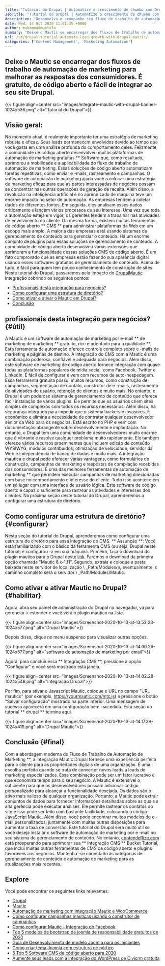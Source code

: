 ```yaml
---
title: "Tutorial do Drupal | Automatize o crescimento de chumbo com Drupal e Mautic '" 
seoTitle: "Tutorial do Drupal | Automatize o crescimento de chumbo com Drupal e Mautic" 
description: "Desenvolva e acompanhe seu fluxo de trabalho de automação de marketing com a ajuda da integração mautica do Drupal. Siga este tutorial do Drupal para aprender as etapas de integração." 
date: Wed, 14 Oct 2020 11:01:35 +0000
author: muhammadmustafa
summary: "Deixe o Mautic se encarregar dos fluxos de trabalho de automação de marketing para melhorar as respostas dos consumidores. É gratuito, de código aberto e fácil de integrar ao seu site Drupal." 
url: /pt/drupal-tutorial-automate-lead-growth-with-drupal-mautic/
categories: ['Content Management', 'Marketing Automation']
---
```


## Deixe o Mautic se encarregar dos fluxos de trabalho de automação de marketing para melhorar as respostas dos consumidores. É gratuito, de código aberto e fácil de integrar ao seu site Drupal.

{{< figure align=center src="images/integrate-mautic-with-drupal-banner-1024x536.png" alt="Tutorial do Drupal">}}


## Visão geral:
No momento atual, é realmente importante ter uma estratégia de marketing robusta e eficaz. Seus leads permanecem envolvidos devido ao tempo que você gasta em uma análise profunda do comportamento deles. Felizmente, a comunidade de código aberto desenvolveu muitas plataformas de automação de marketing gratuitas ** Software que, como resultado, aprimorou a mobilidade e a aplicabilidade do fluxo de trabalho de automação de marketing. Essas soluções de código aberto automatizam tarefas repetitivas, como enviar e -mails, rastreamento e campanhas. O software de automação de marketing ajuda você a colocar uma estratégia de marketing eficaz para que as partes interessadas de negócios possam se concentrar nas outras operações de geração de receita. Além disso, a revolução na inteligência artificial e no aprendizado de máquina teve um enorme impacto no setor de automação. As empresas tendem a coletar dados de diferentes fontes. Em seguida, eles analisam esses dados criticamente e lançam vários processos de seu interesse. Uma vez que toda a automação esteja em vigor, os gerentes tendem a trabalhar nas atividades de envolvimento do cliente.
Da mesma forma, existem muitas ferramentas de código aberto ** CMS ** para administrar plataformas da Web em um escopo mais amplo. A maioria das empresas está usando sistemas de gerenciamento de conteúdo para gerenciar o conteúdo. Há um enorme conjunto de plugins para essas soluções de gerenciamento de conteúdo. A comunidade de código aberto desenvolveu várias extensões que aprimoram a funcionalidade dessas soluções CMS de código aberto. É um fato comprovado que as empresas estão fazendo sua aparência digital usando esses softwares gratuitos de gerenciamento de conteúdo. Acima de tudo, é fácil para quem tem pouco conhecimento de construção de sites. Neste tutorial do Drupal, passaremos pelo impacto do [Drupal][2][Mautic][1] integração cobrindo os seguintes pontos:
  * [Profissionais desta integração para negócios?][3]
  * [Como configurar uma estrutura de diretório?][4]
  * [Como ativar e ativar o Mautic em Drupal?][5]
  * [Conclusão][6]

## profissionais desta integração para negócios? {#útil}
A Mautic é um software de automação de marketing por e-mail ** de marketing de marketing ** gratuito, rico e orientado para a qualidade **. Esta ferramenta de automação oferece controle completo sobre e -mails de marketing e páginas de destino. A integração do CMS com a Mautic é uma combinação poderosa, confiável e adequada para negócios. Além disso, este software de marketing de código aberto fornece integração com quase todas as plataformas populares de mídia social, como Facebook, Twitter e LinkedIn. É fácil de configurar e vem com recursos de auto-hospedagem. Essa ferramenta gratuita possui muitos recursos, como construção de campanhas, segmentação de contato, construtor de e -mails, rastreamento de atividades do usuário, retenção de clientes e muito mais. No entanto, o Drupal é um poderoso sistema de gerenciamento de conteúdo que oferece fácil instalação de vários plugins. Ele permite que os usuários criem sites simples de complexos com todos os recursos necessários. Além disso, há segurança integrada para impedir que o sistema hackers e invasores. É econômico e elimina a necessidade de contratar qualquer desenvolvedor sênior da Web para os negócios.
Está escrito no PHP e vem com documentação abrangente sobre desenvolvimento e implantação. No entanto, o Drupal tem uma comunidade de desenvolvedores muito enorme que é vibrante e resolve qualquer problema muito rapidamente. Ele também oferece vários recursos proeminentes que incluem edição de conteúdo WYSIWYG, módulos contribuídos, otimização de velocidade, servidor da Web e independência de banco de dados e muito mais. A integração mautica e drupal pode oferecer várias vantagens, como formulários de construção, campanhas de marketing e respostas de compilação recebidas dos consumidores. É uma das melhores ferramentas de automação de marketing ** que permitem executar campanhas de marketing direcionadas com base no comportamento e interesse do cliente. Tudo isso acontece em um só lugar com uma interface de usuário lógica. Este software de código aberto é capaz o suficiente para rastrear as atividades e interesses dos clientes. Na próxima seção deste tutorial do Drupal, aprenderemos a configurar uma estrutura de diretório.

## Como configurar uma estrutura de diretório? {#configurar}
Nesta seção do tutorial do Drupal, aprenderemos como configurar uma estrutura de diretório para essa integração do CMS.
** Assunção **: Você está familiarizado com o básico da ferramenta CMS (ou seja, Drupal neste tutorial) e configurou -a em sua máquina.
Primeiro, faça o download do plugin mautico para o Drupal deste [link][7]. Faremos o download da primeira opção chamada "Mautic 8.x-1.11".
Segundo, extraia e coloque a pasta baixada neste servidor de localização \ _Path/Modules/e, eventualmente, o caminho completo será o servidor \ _Path/Modules/Mautic.

## Como ativar e ativar Mautic no Drupal? {#habilitar}
Agora, abra seu painel de administração do Drupal no navegador, vá para gerenciar-> estender e você verá o plugin mautico na lista.

{{< figure align=center src="images/Screenshot-2020-10-13-at-13.53.23-1024x577.png" alt="Drupal Mautic">}}

Depois disso, clique no menu suspenso para visualizar outras opções.

{{< figure align=center src="images/Screenshot-2020-10-13-at-14.00.26-1024x577.png" alt="software de automação de marketing por email">}}

Agora, para concluir essa ** Integração CMS **, pressione a opção "Configurar" e você será mostrado esta janela.

{{< figure align=center src="images/Screenshot-2020-10-13-at-14.02.28-1024x548.png" alt="Integração Drupal">}}

Por fim, para ativar o Javascript Mautic, coloque o URL no campo "URL mautico" (por exemplo, https://yourmautic.com/mtc.js) e pressione o botão "Salvar configuração" mostrado na parte inferior. Uma mensagem de sucesso aparecerá em uma configuração bem -sucedida. Esta seção do tutorial ** drupal ** termina aqui.

{{< figure align=center src="images/Screenshot-2020-10-13-at-14.17.39-1024x419.png" alt="Drupal Mautic">}}


## Conclusão {#final}
Com a abordagem moderna do Fluxo de Trabalho de Automação de Marketing **, a integração Mautic Drupal fornece uma experiência perfeita para o cliente para as propriedades digitais de uma organização. É uma escolha perfeita quando se trata de converter novos leads a leads de marketing especializados. Essa combinação pode ser um fator lucrativo e que economiza tempo para o seu negócio. A Mautic é extensível o suficiente para que os desenvolvedores possam adicionar código personalizado para alcançar a funcionalidade desejada. Os dados são o ativo mais valioso de qualquer organização. Portanto, a Mautic pode extrair conjuntos de dados para fornecer informações detalhadas sobre as quais a alta gerência pode executar análises. Ele permite rastrear os contatos do site e isso pode ser feito com bastante facilidade, colocando o código JavaScript Mautic. Além disso, você pode encontrar muitos modelos de e -mail personalizados, juntamente com muitas outras disposições para aumentar a taxa de conversão.
Este tutorial do Drupal será muito útil se você deseja instalar o software de automação de marketing por e -mail no seu sistema de gerenciamento de conteúdo. No entanto, [contendeRize.com][8] está prosperando para aprimorar sua ** Integração CMS ** Bucket Tutorial, que inclui muitas outras ferramentas de CMS de código aberto e plugins favoráveis ​​aos negócios. Mantenha -se conectado às categorias de gerenciamento de conteúdo e automação de marketing para as atualizações mais recentes.

## Explore
Você pode encontrar os seguintes links relevantes:
  * [Drupal][9]
  * [Mautic][10]
  * [Automação de marketing com integração Mautic e WooCommerce][11]
  * [Como configurar campanhas mauticas usando o construtor de campanhas][12]
  * [Como configurar Mautic - Integração do Facebook][13]
  * [Top 5 modelos de bootstrap de joomla de responsabilidade gratuitos de 2020][14]
  * [Guia de Desenvolvimento de modelo Joomla para os iniciantes][15]
  * [Como criar tema Joomla com estrutura de pórtico][16]
  * [5 Top 5 Software CMS de código aberto para 2020][17]
  * [Aumente seus leads com a integração do WordPress de Civicrm gratuita][18]

  
[1]: https://products.containerize.com/marketing-automation/mautic
[2]: https://products.containerize.com/content-management/drupal
[3]: #useful
[4]: #setup
[5]: #enable
[6]: #final
[7]: https://www.drupal.org/project/mautic/releases
[8]: https://www.containerize.com/
[9]: https://products.containerize.com/content-management/drupal/
[10]: https://products.containerize.com/marketing-automation/mautic/
[11]: https://blog.containerize.com/blogging/marketing-automation-using-mautic-and-wordpress-woocommerce/
[12]: https://blog.containerize.com/marketing-automation/how-to-setup-marketing-campaigns-using-mautic-campaign-builder/
[13]: https://blog.containerize.com/marketing-automation/how-to-setup-mautic-facebook-integration/
[14]: https://blog.containerize.com/content-management/top-5-best-free-responsive-joomla-templates-of-2020/
[15]: https://blog.containerize.com/content-management/responsive-joomla-templates-tutorial/
[16]: https://blog.containerize.com/content-management/how-to-create-joomla-theme-joomla-gantry-framework/
[17]: https://blog.containerize.com/content-management/top-5-open-source-content-management-systems-for-2020/
[18]: https://blog.containerize.com/blogging/civicrm-wordpress-integration-wordpress-tutorial/

